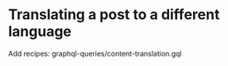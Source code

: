 # Translating a post to a different language

Add recipes:
    graphql-queries/content-translation.gql

